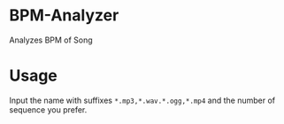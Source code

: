 # BPM-Analyzer
Analyzes BPM of Song

# Usage
Input the name with suffixes ```*.mp3,*.wav.*.ogg,*.mp4``` and the number of sequence you prefer.
